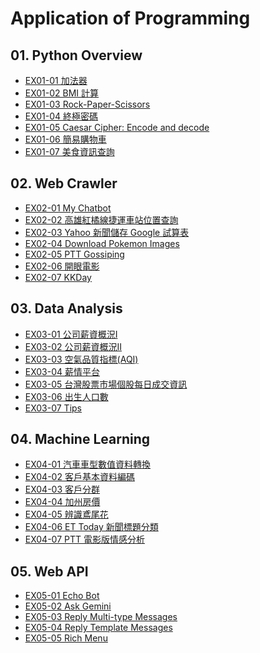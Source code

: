 # Application of Programming

## 01. Python Overview
- [EX01-01 加法器](EX01_01_加法器.ipynb)
- [EX01-02 BMI 計算](EX01_02_BMI計算.ipynb)
- [EX01-03 Rock-Paper-Scissors](EX01_03_Rock_Paper_Scissors.ipynb)
- [EX01-04 終極密碼](EX01_04_終極密碼.ipynb)
- [EX01-05 Caesar Cipher: Encode and decode](EX01_05_CaesarCipher_Encode_and_decode.ipynb)
- [EX01-06 簡易購物車](EX01_06_簡易購物車.ipynb)
- [EX01-07 美食資訊查詢](EX01_07_美食資訊查詢.ipynb)

## 02. Web Crawler
- [EX02-01 My Chatbot](EX02_01_My_Chatbot.ipynb)
- [EX02-02 高雄紅橘線捷運車站位置查詢](EX02_02_高雄紅橘線捷運車站位置查詢.ipynb)
- [EX02-03 Yahoo 新聞儲存 Google 試算表](EX02_03_Yahoo_新聞儲存_Google_試算表.ipynb)
- [EX02-04 Download Pokemon Images](EX02_04_Download_Pokemon_Images.ipynb)
- [EX02-05 PTT Gossiping](EX02_05_PTT_Gossiping.ipynb)
- [EX02-06 開眼電影](EX02_06_開眼電影.ipynb)
- [EX02-07 KKDay](EX02_07_KKDay.ipynb)

## 03. Data Analysis
- [EX03-01 公司薪資概況Ⅰ](EX03_01_公司薪資概況Ⅰ.ipynb)
- [EX03-02 公司薪資概況Ⅱ](EX03_02_公司薪資概況Ⅱ.ipynb)
- [EX03-03 空氣品質指標(AQI)](EX03_03_空氣品質指標(AQI).ipynb)
- [EX03-04 薪情平台](EX03_04_薪情平台.ipynb)
- [EX03-05 台灣股票市場個股每日成交資訊](EX03_05_台灣股票市場個股每日成交資訊.ipynb)
- [EX03-06 出生人口數](EX03_06_出生人口數.ipynb)
- [EX03-07 Tips](EX03_07_Tips.ipynb)

## 04. Machine Learning
- [EX04-01 汽車車型數值資料轉換](EX04_01_汽車車型數值資料轉換.ipynb)
- [EX04-02 客戶基本資料編碼]()
- [EX04-03 客戶分群]()
- [EX04-04 加州房價]()
- [EX04-05 辨識鳶尾花]()
- [EX04-06 ET Today 新聞標題分類]()
- [EX04-07 PTT 電影版情感分析]()

## 05. Web API
- [EX05-01 Echo Bot](EX05_01_Echo_Bot.ipynb)
- [EX05-02 Ask Gemini](EX05_02_Ask_Gemini.ipynb)
- [EX05-03 Reply Multi-type Messages](EX05_03_Reply_Multi_type_Messages.ipynb)
- [EX05-04 Reply Template Messages](EX05_04_Reply_Template_Messages.ipynb)
- [EX05-05 Rich Menu]()
